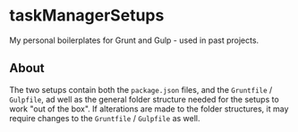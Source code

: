 # taskManagerSetups

My personal boilerplates for Grunt and Gulp - used in past projects.

## About

The two setups contain both the `package.json` files, and the `Gruntfile` / `Gulpfile`, ad well as the general folder structure needed for the setups to work "out of the box". If alterations are made to the folder structures, it may require changes to the `Gruntfile` / `Gulpfile` as well. 
